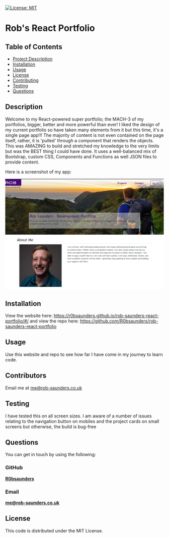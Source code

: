 
[![License: MIT](https://img.shields.io/badge/License-MIT-yellow.svg)](https://opensource.org/licenses/MIT)
# Rob's React Portfolio

## Table of Contents

- [Project Description](#Description)
- [Installation](#Installation)
- [Usage](#Usage)
- [License](#License)
- [Contributing](#Contributing)
- [Testing](#Testing)
- [Questions](#Questions)

## Description
Welcome to my React-powered super portfolio; the MACH-3 of my portfolios, bigger, better and more powerful than ever! I liked the design of my current portfolio so have taken many elements from it but this time, it's a single page app!!! The majority of content is not even contained on the page itself, rather, it is 'pulled' through a component that renders the objects. This was AMAZING to build and stretched my knowledge to the very limits but was the BEST thing I could have done. It uses a well-balanced mix of Bootstrap, custom CSS, Components and Functions as well JSON files to provide content. 

Here is a screenshot of my app:

![Screenshot of Rob's React Portfolio](./public/assets/images/App-screenshot.png)

## Installation
View the website here: https://r0bsaunders.github.io/rob-saunders-react-portfolio/#/ and view the repo here: https://github.com/R0bsaunders/rob-saunders-react-portfolio

## Usage
Use this website and repo to see how far I have come in my journey to learn code.

## Contributors
Email me at me@rob-saunders.co.uk

## Testing
I have tested this on all screen sizes. I am aware of a number of issues relating to the navigation button on mobiles and the project cards on small screens but otherwise, the build is bug-free

## Questions
You can get in touch by using the following:

### GitHub
**[R0bsaunders](https://github.com/R0bsaunders)**

### Email
**[me@rob-saunders.co.uk](me@rob-saunders.co.uk)**

## License
This code is distributed under the MIT License.
